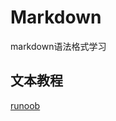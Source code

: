 # Markdown
markdown语法格式学习
## 文本教程
[runoob](https://www.runoob.com/markdown/md-tutorial.html"runoob上的完整教程")
